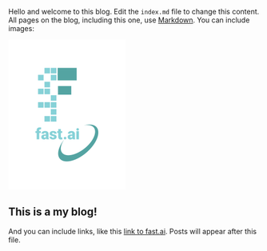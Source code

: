 Hello and welcome to this blog. Edit the `index.md` file to change this content. All pages on the blog, including this one, use [Markdown](https://guides.github.com/features/mastering-markdown/). You can include images:

![Image of fast.ai logo](images/logo.png)

## This is a my blog!

And you can include links, like this [link to fast.ai](https://www.fast.ai). Posts will appear after this file. 
